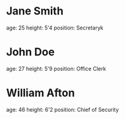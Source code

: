 

# Jane Smith
age: 25
height: 5'4
position: Secretaryk

# John Doe
age: 27
height: 5'9
position: Office Clerk

# William Afton
age: 46
height: 6'2
position: Chief of Security